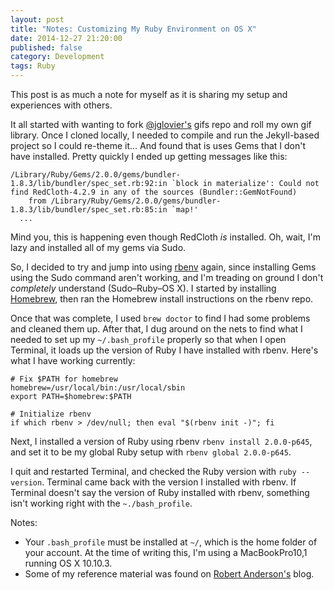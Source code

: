```yaml
---
layout: post
title: "Notes: Customizing My Ruby Environment on OS X"
date: 2014-12-27 21:20:00
published: false
category: Development
tags: Ruby
---
```


This post is as much a note for myself as it is sharing my setup and experiences with others.

It all started with wanting to fork [@jglovier's](https://github.com/jglovier/gifs) gifs repo and roll my own gif library. Once I cloned locally, I needed to compile and run the Jekyll-based project so I could re-theme it... And found that is uses Gems that I don't have installed. Pretty quickly I ended up getting messages like this:

```
/Library/Ruby/Gems/2.0.0/gems/bundler-1.8.3/lib/bundler/spec_set.rb:92:in `block in materialize': Could not find RedCloth-4.2.9 in any of the sources (Bundler::GemNotFound)
	from /Library/Ruby/Gems/2.0.0/gems/bundler-1.8.3/lib/bundler/spec_set.rb:85:in `map!'
  ...
```

Mind you, this is happening even though RedCloth *is* installed. Oh, wait, I'm lazy and installed all of my gems via Sudo.

So, I decided to try and jump into using [rbenv](https://github.com/sstephenson/rbenv) again, since installing Gems using the Sudo command aren't working, and I'm treading on ground I don't *completely* understand (Sudo–Ruby–OS X). I started by installing [Homebrew](https://github.com/Homebrew/homebrew), then ran the Homebrew install instructions on the rbenv repo.

Once that was complete, I used `brew doctor` to find I had some problems and cleaned them up. After that, I dug around on the nets to find what I needed to set up my `~/.bash_profile` properly so that when I open Terminal, it loads up the version of Ruby I have installed with rbenv. Here's what I have working currently:

```
# Fix $PATH for homebrew
homebrew=/usr/local/bin:/usr/local/sbin
export PATH=$homebrew:$PATH

# Initialize rbenv
if which rbenv > /dev/null; then eval "$(rbenv init -)"; fi
```

Next, I installed a version of Ruby using rbenv `rbenv install 2.0.0-p645`, and set it to be my global Ruby setup with `rbenv global 2.0.0-p645`.

I quit and restarted Terminal, and checked the Ruby version with `ruby --version`. Terminal came back with the version I installed with rbenv. If Terminal doesn't say the version of Ruby installed with rbenv, something isn't working right with the `~./bash_profile`.

Notes:

- Your `.bash_profile` must be installed at `~/`, which is the home folder of your account. At the time of writing this, I'm using a MacBookPro10,1 running OS X 10.10.3.
- Some of my reference material was found on [Robert Anderson's](http://blog.zerosharp.com/installing-ruby-with-homebrew-and-rbenv-on-mac-os-x-mountain-lion/) blog.
